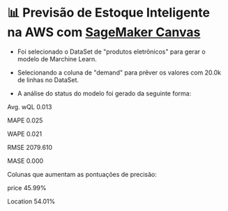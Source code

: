 # 📊 Previsão de Estoque Inteligente na AWS com [SageMaker Canvas](https://aws.amazon.com/pt/sagemaker/canvas/)

- Foi selecionado o DataSet de "produtos eletrônicos" para gerar o modelo de Marchine Learn. 

- Selecionando a coluna de "demand" para prêver os valores com 20.0k de linhas no DataSet.

- A análise do status do modelo foi gerado da seguinte forma:

Avg. wQL
0.013 
 
MAPE
0.025

WAPE
0.021

RMSE
2079.610

MASE
0.000


Colunas que aumentam as pontuações de precisão:

price
45.99%

Location
54.01%





